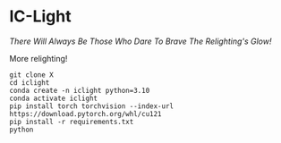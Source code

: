 # IC-Light

*There Will Always Be Those Who Dare To Brave The Relighting's Glow!*

More relighting!

    git clone X
    cd iclight
    conda create -n iclight python=3.10
    conda activate iclight
    pip install torch torchvision --index-url https://download.pytorch.org/whl/cu121
    pip install -r requirements.txt
    python

